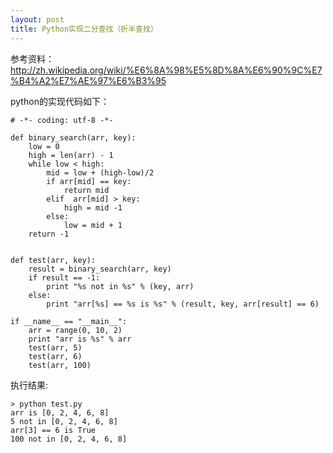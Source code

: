 ```yaml
---
layout: post
title: Python实现二分查找（折半查找）
---
```



参考资料：<http://zh.wikipedia.org/wiki/%E6%8A%98%E5%8D%8A%E6%90%9C%E7%B4%A2%E7%AE%97%E6%B3%95>

python的实现代码如下：

    # -*- coding: utf-8 -*-
    
    def binary_search(arr, key):
        low = 0
        high = len(arr) - 1
        while low < high:
            mid = low + (high-low)/2
            if arr[mid] == key:
                return mid
            elif  arr[mid] > key:
                high = mid -1
            else:
                low = mid + 1
        return -1
    
    
    def test(arr, key):
        result = binary_search(arr, key)
        if result == -1:
            print "%s not in %s" % (key, arr)
        else:
            print "arr[%s] == %s is %s" % (result, key, arr[result] == 6)
    
    if __name__ == "__main__":
        arr = range(0, 10, 2)
        print "arr is %s" % arr
        test(arr, 5)
        test(arr, 6)
        test(arr, 100)


执行结果:

    > python test.py
    arr is [0, 2, 4, 6, 8]
    5 not in [0, 2, 4, 6, 8]
    arr[3] == 6 is True
    100 not in [0, 2, 4, 6, 8]